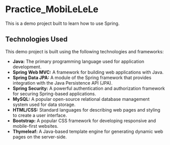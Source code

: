 # Practice_MobiLeLeLe
 
This is a demo project built to learn how to use Spring.

## Technologies Used
This demo project is built using the following technologies and frameworks:
* **Java:** The primary programming language used for application development.
* **Spring Web MVC:** A framework for building web applications with Java.
* **Spring Data JPA:** A module of the Spring framework that provides integration with the Java Persistence API (JPA).
* **Spring Security:** A powerful authentication and authorization framework for securing Spring-based applications.
* **MySQL:** A popular open-source relational database management system used for data storage.
* **HTML/CSS:** Standard languages for describing web pages and styling to create a user interface.
* **Bootstrap:** A popular CSS framework for developing responsive and mobile-first websites.
* **Thymeleaf:** A Java-based template engine for generating dynamic web pages on the server-side.


